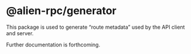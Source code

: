 # @alien-rpc/generator

This package is used to generate “route metadata” used by the API client and server.

Further documentation is forthcoming.
